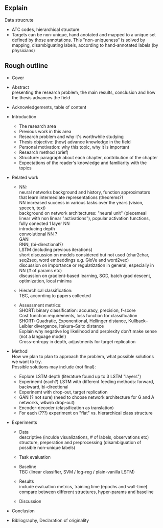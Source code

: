 ## Explain

Data strucrute
- ATC codes, hierarchical structure
- Targets can be non-unique, hand anotated and mapped to a unique set defined by those annotations.
    This "non-uniqueness" is solved by mapping, disambiguating labels, according to hand-annotated labels (by physicians)
    
## Rough outline
- Cover  

- Abstract  
    presenting the research problem, the main results, conclusion and how the thesis advances the field  
    
- Acknowledgements, table of content  

- Introduction  
    - The research area  
    - Previous work in this area  
    - Research problem and why it's worthwhile studying  
    - Thesis objective: (how) advance knowledge in the field  
    - Personal motivation: why this topic, why it is important  
    - Research method (brief)  
    - Structure: paragraph about each chapter, contribution of the chapter  
    - Expectations of the reader's knowledge and familiarity with the topics  
    
- Related work  
    - NN:  
        neural networks background and history, function approximators that learn intermediate representations (theorems?)  
        NN increased success in various tasks over the years (vision, speech, text)  
        background on network architectures: 
        "neural unit" (piecemeal linear with non linear "activations"), popular activation functions,  
        fully conected 1 layer NN  
        introducing depth  
        convolutional NN ?  
        GAN  
        RNN, (bi-directional?)  
        LSTM (including previous iterations)  
        short discussion on models considered but not used (char2char, seq2seq, word embeddings e.g. GloVe and word2vec)  
        discussion on importance or regulatization in general, especially in NN (# of params etc)  
        discussion on gradient-based learning, SGD, batch grad descent, optimization, local minima  
    
    - Hierarchical classification:  
        TBC, according to papers collected  
    
    - Assessment metrics:  
        SHORT: binary classification: accuracy, precision, f-score  
        Cost function requirements, 
        loss function for classification  
        SHORT: Quadratic, Exponentional, Hellinger distance, Kullback–Leibler divergence, Itakura–Saito distance  
        Explain why negative log likelihood and perplexity don't make sense (not a language model)  
        Cross-entropy in depth, adjustments for target replication  
    
- Method  
    How we plan to plan to approach the problem, what possible solutions we want to try.  
    Possible solutions may include (not final):  
    - Explore LSTM depth (literature found up to 3 LSTM "layers")  
    - Experinemt (each?) LSTM with different feeding methods: forward, backward, bi-directional  
    - Experinemt with drop-out, target replication  
    - GAN (? not sure) (need to choose network architecture for G and A networks, w&w/o drop-out)  
    - Encoder-decoder (classification as translation)  
    - For each (???) experiment on "flat" vs. hierarchical class structure  
    
- Experiments
    - Data  
        descriptive (inculde visualizations, # of labels, observations etc)  
        structure, preperation and preprocessing (disambiguation of possible non-unique labels)  
        
    - Task evaluation
        
    - Baseline  
        TBC (linear classifier, SVM / log-reg / plain-vanilla LSTM)  
        
    - Results  
        include evaluation metrics, training time (epochs and wall-time)  
        compare between different structures, hyper-params and baseline
        
    - Discussion  
    
- Conclusion  

- Bibliography, Declaration of originality  
